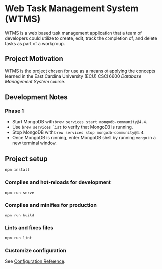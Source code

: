 # Web Task Management System (WTMS)
WTMS is a web based task management application that a team of developers could utilize to create, edit, track the completion of, and delete tasks as part of a workgroup. 

## Project Motivation
WTMS is the project chosen for use as a means of applying the concepts learned in the East Carolina University (ECU) CSCI 6600 *Database Management System* course.

## Development Notes
### Phase 1
* Start MongoDB with `brew services start mongodb-community@4.4`.
* Use `brew services list` to verify that MongoDB is running.
* Stop MongoDB with `brew services stop mongodb-community@4.4`.
* Once MongoDB is running, enter MongoDB shell by running `mongo` in a new terminal window.

## Project setup
```
npm install
```

### Compiles and hot-reloads for development
```
npm run serve
```

### Compiles and minifies for production
```
npm run build
```

### Lints and fixes files
```
npm run lint
```

### Customize configuration
See [Configuration Reference](https://cli.vuejs.org/config/).
